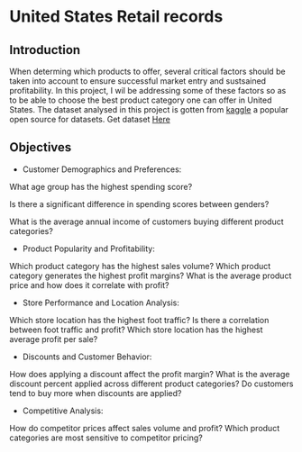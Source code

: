 # United States Retail records
## Introduction
When determing which products to offer, several critical factors should be taken into account to ensure successful market entry and sustsained profitability. In this project, I wil be addressing some of these factors so as to be able to choose the best product category one can offer in United States. The dataset analysed in this project is gotten from [kaggle](https://www.kaggle.com/) a popular open source for datasets. Get dataset [Here](https://www.kaggle.com/datasets/abdurraziq01/retail-data)

## Objectives

- Customer Demographics and Preferences:

What age group has the highest spending score?

Is there a significant difference in spending scores between genders?

What is the average annual income of customers buying different product categories?

- Product Popularity and Profitability:

Which product category has the highest sales volume?
Which product category generates the highest profit margins?
What is the average product price and how does it correlate with profit?

- Store Performance and Location Analysis:

Which store location has the highest foot traffic?
Is there a correlation between foot traffic and profit?
Which store location has the highest average profit per sale?

- Discounts and Customer Behavior:

How does applying a discount affect the profit margin?
What is the average discount percent applied across different product categories?
Do customers tend to buy more when discounts are applied?

- Competitive Analysis:

How do competitor prices affect sales volume and profit?
Which product categories are most sensitive to competitor pricing?
